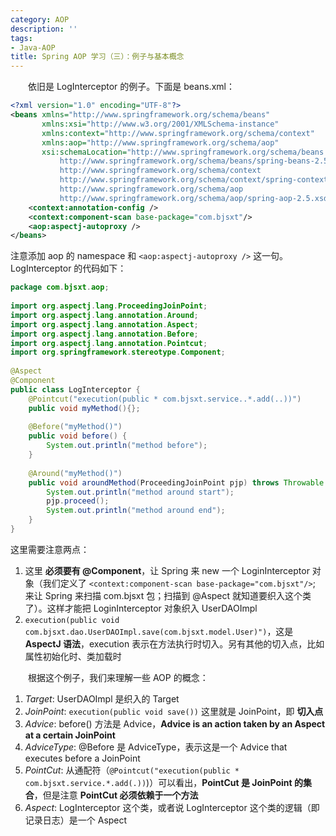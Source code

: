 ```yaml
---
category: AOP
description: ''
tags:
- Java-AOP
title: Spring AOP 学习（三）：例子与基本概念
---
```


　　依旧是 LogInterceptor 的例子。下面是 beans.xml：

```xml
<?xml version="1.0" encoding="UTF-8"?>  
<beans xmlns="http://www.springframework.org/schema/beans"  
	   xmlns:xsi="http://www.w3.org/2001/XMLSchema-instance"  
	   xmlns:context="http://www.springframework.org/schema/context"  
	   xmlns:aop="http://www.springframework.org/schema/aop"  
	   xsi:schemaLocation="http://www.springframework.org/schema/beans  
		   http://www.springframework.org/schema/beans/spring-beans-2.5.xsd  
		   http://www.springframework.org/schema/context  
		   http://www.springframework.org/schema/context/spring-context-2.5.xsd  
		   http://www.springframework.org/schema/aop  
		   http://www.springframework.org/schema/aop/spring-aop-2.5.xsd">  
	<context:annotation-config />  
	<context:component-scan base-package="com.bjsxt"/>  
	<aop:aspectj-autoproxy />  
</beans>  
```

注意添加 aop 的 namespace 和 `<aop:aspectj-autoproxy />` 这一句。LogInterceptor 的代码如下：

```java
package com.bjsxt.aop;  
  
import org.aspectj.lang.ProceedingJoinPoint;  
import org.aspectj.lang.annotation.Around;  
import org.aspectj.lang.annotation.Aspect;  
import org.aspectj.lang.annotation.Before;  
import org.aspectj.lang.annotation.Pointcut;  
import org.springframework.stereotype.Component;  
  
@Aspect  
@Component  
public class LogInterceptor {  
	@Pointcut("execution(public * com.bjsxt.service..*.add(..))")  
	public void myMethod(){};  
	  
	@Before("myMethod()")  
	public void before() {  
		System.out.println("method before");  
	}  
	  
	@Around("myMethod()")  
	public void aroundMethod(ProceedingJoinPoint pjp) throws Throwable {  
		System.out.println("method around start");  
		pjp.proceed();  
		System.out.println("method around end");  
	}    
}  
```

这里需要注意两点：

1. 这里 **必须要有 @Component**，让 Spring 来 new 一个 LoginInterceptor 对象（我们定义了 `<context:component-scan base-package="com.bjsxt"/>`; 来让 Spring 来扫描 com.bjsxt 包；扫描到 @Aspect 就知道要织入这个类了）。这样才能把 LoginInterceptor 对象织入 UserDAOImpl
2. `execution(public void com.bjsxt.dao.UserDAOImpl.save(com.bjsxt.model.User)")`，这是 **AspectJ 语法**，execution 表示在方法执行时切入。另有其他的切入点，比如属性初始化时、类加载时

　　根据这个例子，我们来理解一些 AOP 的概念：

1. _Target_: UserDAOImpl 是织入的 Target
2. _JoinPoint_: `execution(public void save())` 这里就是 JoinPoint，即 **切入点**
3. _Advice_: before() 方法是 Advice，**Advice is an action taken by an Aspect at a certain JoinPoint**
4. _AdviceType_: @Before 是 AdviceType，表示这是一个 Advice that executes before a JoinPoint
5. _PointCut_: 从通配符（`@Pointcut("execution(public * com.bjsxt.service.*.add(.))`)）可以看出，**PointCut 是 JoinPoint 的集合**，但是注意 **PointCut 必须依赖于一个方法**
6. _Aspect_: LogInterceptor 这个类，或者说 LogInterceptor 这个类的逻辑（即记录日志）是一个 Aspect